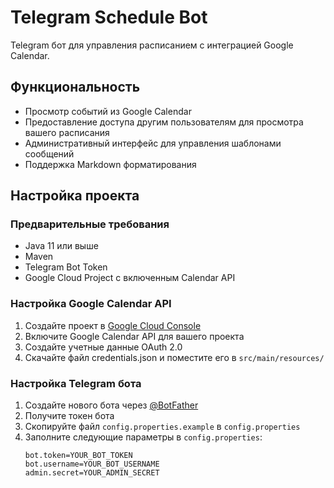# Telegram Schedule Bot

Telegram бот для управления расписанием с интеграцией Google Calendar.

## Функциональность

- Просмотр событий из Google Calendar
- Предоставление доступа другим пользователям для просмотра вашего расписания
- Административный интерфейс для управления шаблонами сообщений
- Поддержка Markdown форматирования

## Настройка проекта

### Предварительные требования

- Java 11 или выше
- Maven
- Telegram Bot Token
- Google Cloud Project с включенным Calendar API

### Настройка Google Calendar API

1. Создайте проект в [Google Cloud Console](https://console.cloud.google.com)
2. Включите Google Calendar API для вашего проекта
3. Создайте учетные данные OAuth 2.0
4. Скачайте файл credentials.json и поместите его в `src/main/resources/`

### Настройка Telegram бота

1. Создайте нового бота через [@BotFather](https://t.me/botfather)
2. Получите токен бота
3. Скопируйте файл `config.properties.example` в `config.properties`
4. Заполните следующие параметры в `config.properties`:
   ```properties
   bot.token=YOUR_BOT_TOKEN
   bot.username=YOUR_BOT_USERNAME
   admin.secret=YOUR_ADMIN_SECRET
   ```
